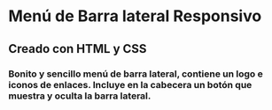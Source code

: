 # Menú de Barra lateral **Responsivo**
## Creado con HTML y CSS
### Bonito y sencillo menú de barra lateral, contiene un logo e iconos de enlaces. Incluye en la cabecera un botón que muestra y oculta la barra lateral.

